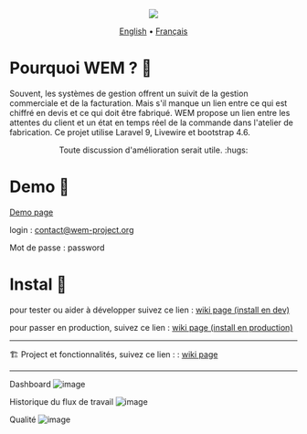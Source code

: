<p align="center">
    <img src="https://github.com/SMEWebify/WebErpMesv2/assets/75578469/536ad6ff-e27e-41ca-bac1-00c6662ca827">
</p>

<p align="center">
  <a href="https://github.com/SMEWebify/WebErpMesv2/blob/WEM-2.0/README.md">English</a> •
  <a href="https://github.com/SMEWebify/WebErpMesv2/blob/WEM-2.0/docs/README-fr.md">Français</a>
</p>

# Pourquoi WEM ? :monocle_face:

Souvent, les systèmes de gestion offrent un suivit de la gestion commerciale et de la facturation. Mais s'il manque un lien entre ce qui est chiffré en devis et ce qui doit être fabriqué. WEM propose un lien entre les attentes du client et un état en temps réel de la commande dans l'atelier de fabrication. Ce projet utilise Laravel 9, Livewire et bootstrap 4.6.


<p align="center">Toute discussion d'amélioration serait utile. :hugs:</p>

# Demo :eyes:

[Demo page](http://demo.wem-project.org) 

login : contact@wem-project.org 

Mot de passe : password

# Instal :construction_worker:
pour tester ou aider à développer suivez ce lien : [wiki page (install en dev)](https://github.com/SMEWebify/WebErpMesv2/wiki/Installation-Steps-(for-dev))

pour passer en production, suivez ce lien : [wiki page (install en production)](https://github.com/SMEWebify/WebErpMesv2/wiki/Installation-Steps-(for-production))

-----------------

:building_construction: Project et fonctionnalités, suivez ce lien : : [wiki page](https://github.com/SMEWebify/WebErpMesv2/wiki/Features)
  
-----------------
Dashboard
![image](https://github.com/SMEWebify/WebErpMesv2/assets/75578469/07840f20-081d-47d3-b892-14f86b5ecc44)

Historique du flux de travail
![image](https://github.com/SMEWebify/WebErpMesv2/assets/75578469/b110f47e-c232-4da7-9862-b6b27e3f582a)

Qualité
![image](https://github.com/SMEWebify/WebErpMesv2/assets/75578469/5510ee89-2257-4906-94f5-273cf8315322)




